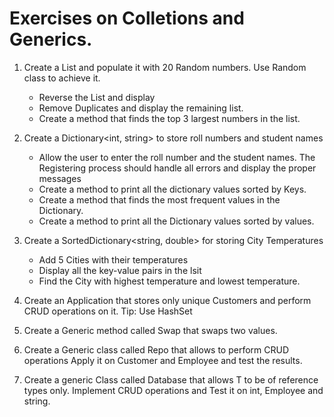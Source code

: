 # Exercises on Colletions and Generics.
 
1. Create a List<int> and populate it with 20 Random numbers. Use Random class to achieve it. 
	- Reverse the List and display
	- Remove Duplicates and display the remaining list.
	- Create a method that finds the top 3 largest numbers in the list. 

2. Create a Dictionary<int, string> to store roll numbers and student names
	- Allow the user to enter the roll number and the student names. The Registering process should handle all errors and display the proper messages
	- Create a method to print all the dictionary values sorted by Keys. 
	- Create a method that finds the most frequent values in the Dictionary. 
	- Create a method to print all the Dictionary values sorted by values.

3. Create a SortedDictionary<string, double> for storing City Temperatures
	- Add 5 Cities with their temperatures
	- Display all the key-value pairs in the lsit
	- Find the City with highest temperature and lowest temperature.

4. Create an Application that stores only unique Customers and perform CRUD operations on it. Tip: Use HashSet<Customer>

5. Create a Generic method called Swap that swaps two values. 

6. Create a Generic class called Repo<T> that allows to perform CRUD operations
Apply it on Customer and Employee and test the results. 

7. Create a generic Class called Database<T> that allows T to be of reference types only. Implement CRUD operations and Test it on int, Employee and string.
